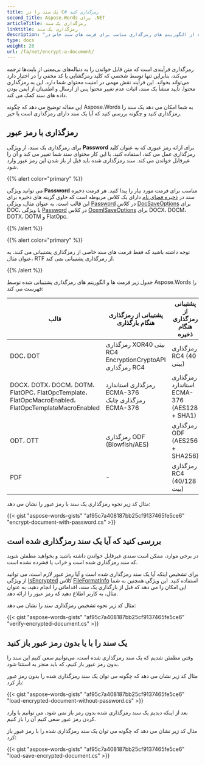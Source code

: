 ```yaml
---
title: یک سند را در C# رمزگذاری کنید
second_title: Aspose.Words برای .NET
articleTitle: رمزگذاری یک سند
linktitle: رمزگذاری یک سند
description: "سند خود را با استفاده از الگوریتم های رمزگذاری مناسب برای فرمت های سند خاص در C# رمزگذاری کنید."
type: docs
weight: 20
url: /fa/net/encrypt-a-document/
---
```


رمزگذاری فرآیندی است که متن قابل خواندن را به دنباله‌های بی‌معنی از بایت‌ها ترجمه می‌کند، بنابراین تنها توسط شخصی که کلید رمزگشایی یا کد مخفی را در اختیار دارد می‌تواند بخواند. این فرآیند نقش مهمی در امنیت محتوای شما دارد. این به رمزگذاری محتوا، تأیید منشأ یک سند، اثبات عدم تغییر محتوا پس از ارسال و اطمینان از ایمن بودن داده های سند کمک می کند.

این مقاله توضیح می دهد که چگونه Aspose.Words به شما امکان می دهد یک سند را رمزگذاری کنید و چگونه بررسی کنید که آیا یک سند دارای رمزگذاری است یا خیر.

## رمزگذاری با رمز عبور

برای رمزگذاری یک سند، از ویژگی **Password** برای ارائه رمز عبوری که به عنوان کلید رمزگذاری عمل می کند، استفاده کنید. با این کار محتوای سند شما تغییر می کند و آن را غیرقابل خواندن می کند. سند رمزگذاری شده باید قبل از باز شدن این رمز عبور وارد شود.

{{% alert color="primary" %}}

می توانید ویژگی **Password** مناسب برای فرمت مورد نیاز را پیدا کنید. هر فرمت ذخیره سند در [ذخیره فضای نام](https://reference.aspose.com/words/net/aspose.words.saving/) دارای یک کلاس مربوطه است که حاوی گزینه های ذخیره برای این قالب است. به عنوان مثال، ویژگی [Password](https://reference.aspose.com/words/net/aspose.words.saving/docsaveoptions/password/) در کلاس [DocSaveOptions](https://reference.aspose.com/words/net/aspose.words.saving/docsaveoptions/) برای DOC، یا ویژگی [Password](https://reference.aspose.com/words/net/aspose.words.saving/ooxmlsaveoptions/password/) در کلاس [OoxmlSaveOptions](https://reference.aspose.com/words/net/aspose.words.saving/ooxmlsaveoptions/) برای DOCX، DOCM، DOTX، DOTM و FlatOpc.

{{% /alert %}}

{{% alert color="primary" %}}

توجه داشته باشید که فقط فرمت های سند خاصی از رمزگذاری پشتیبانی می کنند. به عنوان مثال، RTF از رمزگذاری پشتیبانی نمی کند.

{{% /alert %}}

جدول زیر فرمت ها و الگوریتم های رمزگذاری پشتیبانی شده توسط Aspose.Words را فهرست می کند:

| قالب |  پشتیبانی از رمزگذاری هنگام بارگذاری |  پشتیبانی از رمزگذاری هنگام ذخیره |
|  ------------------------------------------------------------  |  -----------------------------------------------------------  |  --------------------------------------------  |
|  DOC، DOT |  رمزگذاری XOR40 بیتی RC4 EncryptionCryptoAPI رمزگذاری RC4 |  رمزگذاری RC4 (40 بیتی) |
|  DOCX، DOTX، DOCM، DOTM، FlatOPC، FlatOpcTemplate، FlatOpcMacroEnabled، FlatOpcTemplateMacroEnabled |  رمزگذاری استاندارد ECMA-376 رمزگذاری چابک ECMA-376 |  رمزگذاری استاندارد ECMA-376 (AES128 + SHA1) |
|  ODT، OTT |  رمزگذاری ODF (Blowfish/AES) |  رمزگذاری ODF (AES256 + SHA256) |
|  PDF |  -                                                            |  رمزگذاری RC4 (40/128 بیت) |

مثال کد زیر نحوه رمزگذاری یک سند با رمز عبور را نشان می دهد:

{{< gist "aspose-words-gists" "af95c7a408187bb25cf9137465fe5ce6" "encrypt-document-with-password.cs" >}}

## بررسی کنید که آیا یک سند رمزگذاری شده است

در برخی موارد، ممکن است سندی غیرقابل خواندن داشته باشید و بخواهید مطمئن شوید که سند رمزگذاری شده است و خراب یا فشرده نشده است.

برای تشخیص اینکه آیا یک سند رمزگذاری شده است و آیا رمز عبور لازم است، می توانید از ویژگی [IsEncrypted](https://reference.aspose.com/words/net/aspose.words/fileformatinfo/isencrypted/) کلاس [FileFormatInfo](https://reference.aspose.com/words/net/aspose.words/fileformatinfo/) استفاده کنید. این ویژگی همچنین به شما این امکان را می دهد که قبل از بارگذاری یک سند، اقداماتی را انجام دهید، به عنوان مثال، به کاربر اطلاع دهید که رمز عبور را ارائه دهد.

مثال کد زیر نحوه تشخیص رمزگذاری سند را نشان می دهد:

{{< gist "aspose-words-gists" "af95c7a408187bb25cf9137465fe5ce6" "verify-encrypted-document.cs" >}}

## یک سند را با یا بدون رمز عبور باز کنید

وقتی مطمئن شدیم که یک سند رمزگذاری شده است، می‌توانیم سعی کنیم این سند را بدون رمز عبور باز کنیم، که باید منجر به استثنا شود.

مثال کد زیر نشان می دهد که چگونه می توان یک سند رمزگذاری شده را بدون رمز عبور باز کرد:

{{< gist "aspose-words-gists" "af95c7a408187bb25cf9137465fe5ce6" "load-encrypted-document-without-password.cs" >}}

بعد از اینکه دیدیم یک سند رمزگذاری شده بدون رمز باز نمی شود، می توانیم با وارد کردن رمز عبور سعی کنیم آن را باز کنیم.

مثال کد زیر نشان می دهد که چگونه می توان یک سند رمزگذاری شده را با رمز عبور باز کرد:

{{< gist "aspose-words-gists" "af95c7a408187bb25cf9137465fe5ce6" "load-save-encrypted-document.cs" >}}

